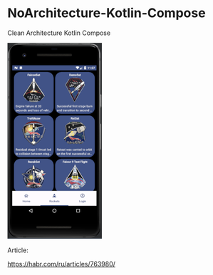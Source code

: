 # NoArchitecture-Kotlin-Compose
Clean Architecture Kotlin Compose



![Cards](https://raw.githubusercontent.com/app-z/NoArchitecture-Kotlin-Compose/ktorfit/img/screen_main_440.png)


Article:

https://habr.com/ru/articles/763980/

                    
